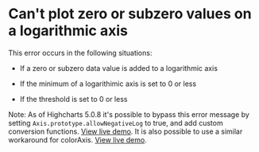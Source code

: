 # Can't plot zero or subzero values on a logarithmic axis

This error occurs in the following situations:

- If a zero or subzero data value is added to a logarithmic axis

- If the minimum of a logarithimic axis is set to 0 or less

- If the threshold is set to 0 or less

Note: As of Highcharts 5.0.8 it's possible to bypass this error message by
setting `Axis.prototype.allowNegativeLog` to true, and add custom conversion
functions.
[View live demo](https://jsfiddle.net/gh/get/library/pure/highcharts/highcharts/tree/samples/highcharts/yaxis/type-log-negative/).
It is also possible to use a similar workaround for colorAxis.
[View live demo](https://jsfiddle.net/gh/get/library/pure/highcharts/highcharts/tree/samples/highcharts/coloraxis/logarithmic-with-emulate-negative-values/).

